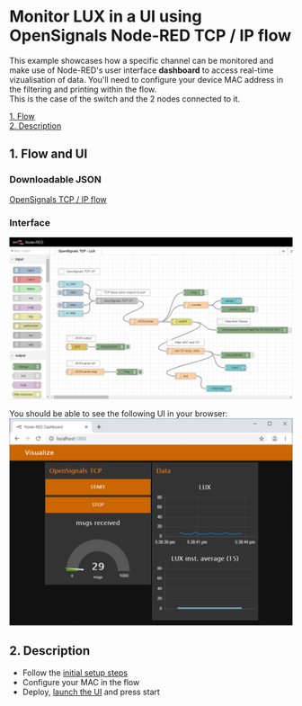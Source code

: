 # Monitor LUX in a UI using OpenSignals Node-RED TCP / IP flow

This example showcases how a specific channel can be monitored and make use of Node-RED's user interface **dashboard** to access real-time vizualisation of data. 
You'll need to configure your device MAC address in the filtering and printing within the flow.  
This is the case of the switch and the 2 nodes connected to it. 

[1. Flow](#flow)  
[2. Description](#desc)  

##  1. Flow and UI <a name="flow"></a>  
### Downloadable JSON
[OpenSignals TCP / IP flow](/LUX_ui/OS_TCP_LUX_ui.json)  

### Interface
![LUX UI FLow](LUX_mon_flow.png "OpenSignals TCP LUX UI Flow")

You should be able to see the following UI in your browser:
![LUX UI FLow](LUX_mon_ui.png "OpenSignals TCP LUX UI")


##  2. Description <a name="desc"></a>  
- Follow the [initial setup steps](https://github.com/malfarasplux/opensignals-nodered/#set)  
- Configure your MAC in the flow  
- Deploy, [launch the UI](http://localhost:1880/ui) and press start   
